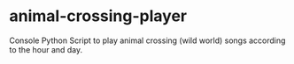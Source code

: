 # animal-crossing-player
Console Python Script to play animal crossing (wild world) songs according to the hour and day.
